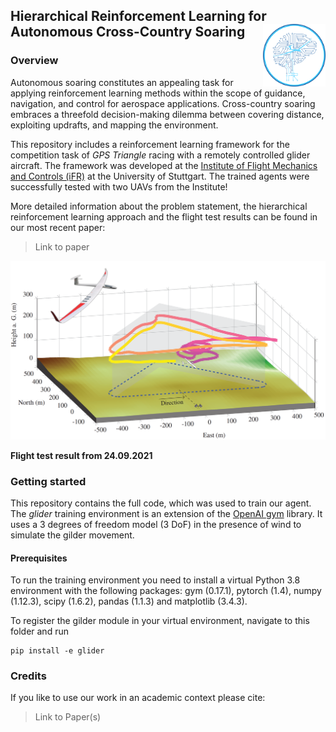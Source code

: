 ## Hierarchical Reinforcement Learning for Autonomous Cross-Country Soaring <img src="images/logo.png" align="right" width=100/>

### Overview
Autonomous soaring constitutes an appealing task for applying reinforcement learning
methods within the scope of guidance, navigation, and control for aerospace applications. 
Cross-country soaring embraces a threefold decision-making dilemma between covering distance,
exploiting updrafts, and mapping the environment. 

This repository includes a reinforcement learning framework for the competition task of *GPS Triangle*
racing with a remotely controlled glider aircraft. The framework was developed at the
[Institute of Flight Mechanics and Controls (iFR)](https://www.ifr.uni-stuttgart.de/) at the 
University of Stuttgart. The trained agents were successfully tested with two UAVs from the Institute!

More detailed information about the problem statement, the hierarchical reinforcement learning approach
and the flight test results can be found in our most recent paper:

> Link to paper 

![Dummy image](resources/images/title_image.png)

<b>Flight test result from 24.09.2021</b>
### Getting started
This repository contains the full code, which was used to train our agent. 
The *glider* training environment is an extension of the [OpenAI gym](https://gym.openai.com/) library. 
It uses a 3 degrees of freedom model (3 DoF) in the presence of wind to simulate the gilder movement.
 
#### Prerequisites
To run the training environment you need to install a virtual Python 3.8 environment with 
the following packages:
gym (0.17.1), 
pytorch (1.4),
numpy (1.12.3),
scipy (1.6.2),
pandas (1.1.3) and
matplotlib (3.4.3).

To register the gilder module in your virtual environment, navigate to this folder and run 
```
pip install -e glider
```


### Credits
If you like to use our work in an academic context please cite:

> Link to Paper(s)